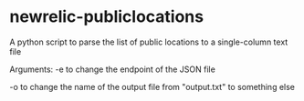 # newrelic-publiclocations
A python script to parse the list of public locations to a single-column text file

Arguments:
-e to change the endpoint of the JSON file

-o to change the name of the output file from "output.txt" to something else
